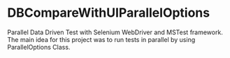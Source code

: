 # DBCompareWithUIParallelOptions
Parallel Data Driven Test with Selenium WebDriver and MSTest framework.
The main idea for this project was to run tests in parallel by using ParallelOptions Class. 
